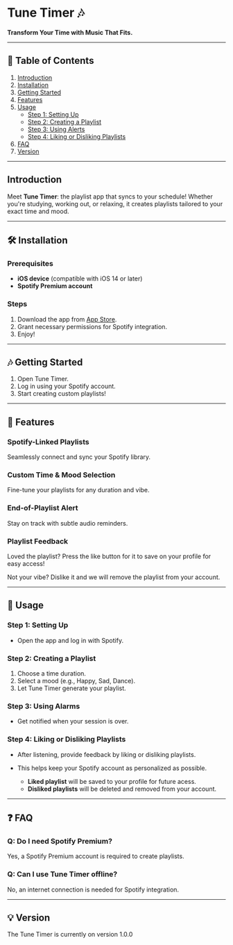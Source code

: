 # Tune Timer 🎶

**Transform Your Time with Music That Fits.**

---

## 📖 Table of Contents  
1. [Introduction](#introduction)  
2. [Installation](#installation)  
3. [Getting Started](#getting-started)  
4. [Features](#features)
5. [Usage](#usage)  
   - [Step 1: Setting Up](#step-1-setting-up)  
   - [Step 2: Creating a Playlist](#step-2-creating-a-playlist)  
   - [Step 3: Using Alerts](#step-3-using-alerts)
   - [Step 4: Liking or Disliking Playlists](#step-4-liking-or-disliking-playlists)  
6. [FAQ](#faq)  
7. [Version](#version) 

---

## Introduction  
Meet **Tune Timer**: the playlist app that syncs to your schedule! Whether you're studying, working out, or relaxing, it creates playlists tailored to your exact time and mood.  

---

## 🛠 Installation  
### Prerequisites  
- **iOS device** (compatible with iOS 14 or later)  
- **Spotify Premium account**  

### Steps  
1. Download the app from [App Store](#link-to-app).  
2. Grant necessary permissions for Spotify integration.  
3. Enjoy!  

---

## 🎶 Getting Started  
1. Open Tune Timer.  
2. Log in using your Spotify account.  
3. Start creating custom playlists!  

---

## 🌟 Features  

### Spotify-Linked Playlists  
Seamlessly connect and sync your Spotify library.  

### Custom Time & Mood Selection  
Fine-tune your playlists for any duration and vibe.  

### End-of-Playlist Alert  
Stay on track with subtle audio reminders.  

### Playlist Feedback
Loved the playlist? 
Press the like button for it to save on your profile for easy access!

Not your vibe? 
Dislike it and we will remove the playlist from your account.

---

## 🌟 Usage  

### Step 1: Setting Up  
- Open the app and log in with Spotify.  

### Step 2: Creating a Playlist  
1. Choose a time duration.  
2. Select a mood (e.g., Happy, Sad, Dance).  
3. Let Tune Timer generate your playlist.  

### Step 3: Using Alarms  
- Get notified when your session is over.

### Step 4: Liking or Disliking Playlists  
- After listening, provide feedback by liking or disliking playlists.  
- This helps keep your Spotify account as personalized as possible.

  - **Liked playlist** will be saved to your profile for future acess. 
  - **Disliked playlists** will be deleted and removed from your account.

---

## ❓ FAQ  

### **Q: Do I need Spotify Premium?**  
Yes, a Spotify Premium account is required to create playlists.  

### **Q: Can I use Tune Timer offline?**  
No, an internet connection is needed for Spotify integration.  

---
## 💡 Version

The Tune Timer is currently on version 1.0.0


